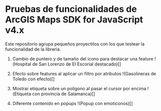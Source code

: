# Pruebas de funcionalidades de ArcGIS Maps SDK for JavaScript v4.x
Este repositorio agrupa pequeños proyectitos con los que testear la funcionalidad de la librería. 

1. Cambio de puntero y de tamaño del icono para destacar una feature
!(Hospital de San Lorenzo de El Escorial destacado)[]

2. Efecto sobre features al aplicar un filtro por atributos
!(Gasolineras de Toledo con efecto)[]

3. Mostrar etiqueta sobre un polígono al pasar el cursor por encima
!(Etiqueta con provincia de Salamanca)[]

4. Diferente contenido en popups
!(Popup con emoticonos)[]